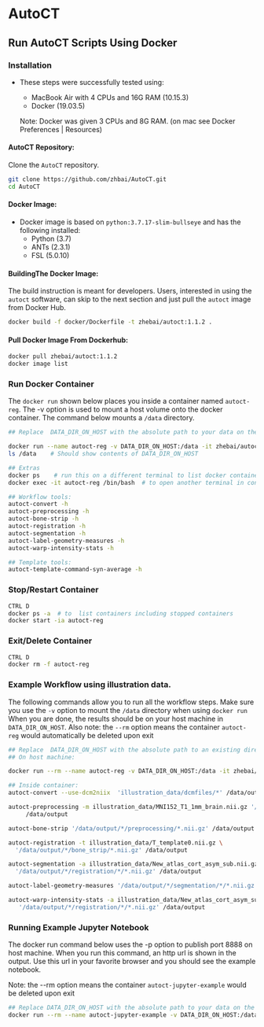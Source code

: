 # AutoCT

## Run AutoCT Scripts Using Docker

### Installation

- These steps were successfully tested using:
    - MacBook Air with 4 CPUs and 16G RAM (10.15.3)
    - Docker (19.03.5)
    
    Note: Docker was given 3 CPUs and 8G RAM. (on mac see Docker Preferences | Resources)

#### AutoCT Repository:

Clone the `AutoCT` repository.

```sh
git clone https://github.com/zhbai/AutoCT.git
cd AutoCT
```

#### Docker Image:

- Docker image is based on `python:3.7.17-slim-bullseye` and has the following installed:
    - Python (3.7)
    - ANTs (2.3.1)
    - FSL (5.0.10)

#### BuildingThe Docker Image:
The build instruction is meant for developers. Users, interested in using the `autoct` software,
can skip to the next section and just pull the `autoct` image from Docker Hub.

```sh
docker build -f docker/Dockerfile -t zhebai/autoct:1.1.2 .
```

#### Pull Docker Image From Dockerhub:

```sh
docker pull zhebai/autoct:1.1.2
docker image list
```

### Run Docker Container

The `docker run` shown below places you inside a container named `autoct-reg`. The -v option is used to mount a host 
volume onto the docker container. The command below mounts  a `/data` directory.

```sh
## Replace  DATA_DIR_ON_HOST with the absolute path to your data on the host machine

docker run --name autoct-reg -v DATA_DIR_ON_HOST:/data -it zhebai/autoct:1.1.2 /bin/bash
ls /data    # Should show contents of DATA_DIR_ON_HOST 

## Extras
docker ps    # run this on a different terminal to list docker containers
docker exec -it autoct-reg /bin/bash  # to open another terminal in container. 

## Workflow tools:
autoct-convert -h
autoct-preprocessing -h
autoct-bone-strip -h
autoct-registration -h
autoct-segmentation -h
autoct-label-geometry-measures -h 
autoct-warp-intensity-stats -h

## Template tools:
autoct-template-command-syn-average -h 
```

### Stop/Restart Container

```sh
CTRL D
docker ps -a  # to  list containers including stopped containers
docker start -ia autoct-reg
```

### Exit/Delete Container

```sh
CTRL D
docker rm -f autoct-reg 
```
### Example Workflow using illustration data.

The following commands allow you to run all the workflow steps. 
Make sure you use the `-v` option to mount the `/data` directory when using `docker run`
When you are done, the results should be on your host machine in  `DATA_DIR_ON_HOST`.
Also note: the `--rm` option means the container `autoct-reg` would automatically be deleted upon exit

```sh
## Replace  DATA_DIR_ON_HOST with the absolute path to an existing directory on the host machine
## On host machine: 

docker run --rm --name autoct-reg -v DATA_DIR_ON_HOST:/data -it zhebai/autoct:1.1.2 /bin/bash

## Inside container:
autoct-convert --use-dcm2niix  'illustration_data/dcmfiles/*' /data/output

autoct-preprocessing -m illustration_data/MNI152_T1_1mm_brain.nii.gz '/data/output/*/convert/*.nii.gz' \
     /data/output

autoct-bone-strip '/data/output/*/preprocessing/*.nii.gz' /data/output

autoct-registration -t illustration_data/T_template0.nii.gz \
  '/data/output/*/bone_strip/*.nii.gz' /data/output

autoct-segmentation -a illustration_data/New_atlas_cort_asym_sub.nii.gz  \
  '/data/output/*/registration/*/*.nii.gz' /data/output

autoct-label-geometry-measures '/data/output/*/segmentation/*/*.nii.gz' /data/output

autoct-warp-intensity-stats -a illustration_data/New_atlas_cort_asym_sub.nii.gz \
   '/data/output/*/registration/*/*.nii.gz' /data/output
```

### Running Example Jupyter Notebook

The docker run command below uses the -p option to publish port 8888 on host machine. 
When you run this command,  an http url is shown in the output. 
Use this url in your favorite browser and you should see the example notebook.

Note: the --rm option means the container `autoct-jupyter-example` would be deleted upon exit

```sh
## Replace DATA_DIR_ON_HOST with the absolute path to your data on the host machine
docker run --rm --name autoct-jupyter-example -v DATA_DIR_ON_HOST:/data -p 8888:8888 -it zhebai/autoct:1.1.2
```
